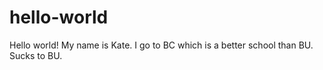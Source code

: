 # hello-world
Hello world!
My name is Kate. I go to BC which is a better school than BU. Sucks to BU.
